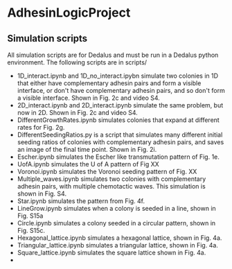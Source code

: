 # AdhesinLogicProject

## Simulation scripts 
All simulation scripts are for Dedalus and must be run in a Dedalus python environment. The following scripts are in scripts/
* 1D_interact.ipynb and 1D_no_interact.ipybn simulate two colonies in 1D that either have complementary adhesin pairs and form a visible interface, or don't have complementary adhesin pairs, and so don't form a visible interface. Shown in Fig. 2c and video S4.
* 2D_interact.ipynb and 2D_interact.ipynb simulate the same problem, but now in 2D. Shown in Fig. 2c and video S4.
* DifferentGrowthRates.ipynb simulates colonies that expand at different rates for Fig. 2g. 
* DifferentSeedingRatios.py is a script that simulates many different initial seeding ratios of colonies with complementary adhesin pairs, and saves an image of the final time point. Shown in Fig. 2i.
* Escher.ipynb simulates the Escher like transmutation pattern of Fig. 1e.
* UofA.ipynb simulates the U of A pattern of Fig XX
* Voronoi.ipynb simulates the Voronoi seeding pattern of Fig. XX
* Multiple_waves.ipynb simulates two colonies with complementary adhesin pairs, with multiple chemotactic waves. This simulation is shown in Fig. S4.
* Star.ipynb simulates the pattern from Fig. 4f.
* LineGrow.ipynb simulates when a colony is seeded in a line, shown in Fig. S15a
* Circle.ipynb simulates a colony seeded in a circular pattern, shown in Fig. S15c.
* Hexagonal_lattice.ipynb simulates a hexagonal lattice, shown in Fig. 4a.
* Triangular_lattice.ipynb simulates a triangular lattice, shown in Fig. 4a.
* Square_lattice.ipynb simulates the square lattice shown in Fig. 4a.
* 

